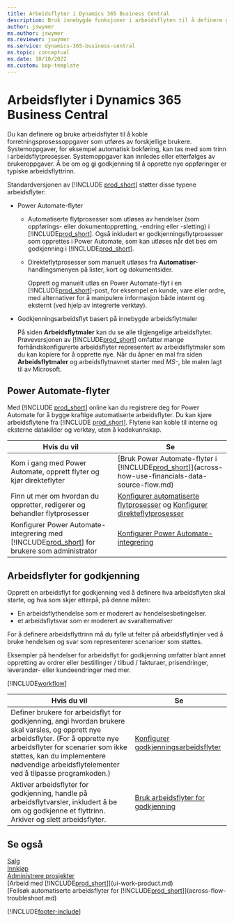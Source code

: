 ```yaml
---
title: Arbeidsflyter i Dynamics 365 Business Central
description: Bruk innebygde funksjoner i arbeidsflyten til å definere godkjenningsarbeidsflyter til å supplere automatiserte arbeidsflyter basert på Power Automate. Du kan konfigurere trinn for å tildele oppgaver til forskjellige personer som en del av de ulike forretningsprosessoppgavene.
author: jswymer
ms.author: jswymer
ms.reviewer: jswymer
ms.service: dynamics-365-business-central
ms.topic: conceptual
ms.date: 10/10/2022
ms.custom: bap-template
---
```

# <a name="workflows-in-dynamics-365-business-central"></a>Arbeidsflyter i Dynamics 365 Business Central

Du kan definere og bruke arbeidsflyter til å koble forretningsprosessoppgaver som utføres av forskjellige brukere. Systemoppgaver, for eksempel automatisk bokføring, kan tas med som trinn i arbeidsflytprosesser. Systemoppgaver kan innledes eller etterfølges av brukeroppgaver. Å be om og gi godkjenning til å opprette nye oppføringer er typiske arbeidsflyttrinn.

Standardversjonen av [!INCLUDE [prod_short](includes/prod_short.md)] støtter disse typene arbeidsflyter:
  
* Power Automate-flyter

  * Automatiserte flytprosesser som utløses av hendelser (som oppførings- eller dokumentoppretting, -endring eller -sletting) i [!INCLUDE[prod_short](includes/prod_short.md)]. Også inkludert er godkjenningsflytprosesser som opprettes i Power Automate, som kan utløses når det bes om godkjenning i [!INCLUDE[prod_short](includes/prod_short.md)].
  * Direkteflytprosesser som manuelt utløses fra **Automatiser**-handlingsmenyen på lister, kort og dokumentsider.

    Opprett og manuelt utløs en Power Automate-flyt i en [!INCLUDE[prod_short](includes/prod_short.md)]-post, for eksempel en kunde, vare eller ordre, med alternativer for å manipulere informasjon både internt og eksternt (ved hjelp av integrerte verktøy).

* Godkjenningsarbeidsflyt basert på innebygde arbeidsflytmaler

  På siden **Arbeidsflytmaler** kan du se alle tilgjengelige arbeidsflyter. Prøveversjonen av [!INCLUDE[prod_short](includes/prod_short.md)] omfatter mange forhåndskonfigurerte arbeidsflyter representert av arbeidsflytmaler som du kan kopiere for å opprette nye. Når du åpner en mal fra siden **Arbeidsflytmaler** og arbeidsflytnavnet starter med *MS-*, ble malen lagt til av Microsoft.

## <a name="power-automate-flows"></a>Power Automate-flyter

Med [!INCLUDE [prod_short](includes/prod_short.md)] online kan du registrere deg for Power Automate for å bygge kraftige automatiserte arbeidsflyter. Du kan kjøre arbeidsflytene fra [!INCLUDE [prod_short](includes/prod_short.md)]. Flytene kan koble til interne og eksterne datakilder og verktøy, uten å kodekunnskap.

|**Hvis du vil** |**Se**|
|-------|-------|
|Kom i gang med Power Automate, opprett flyter og kjør direkteflyter|[Bruk Power Automate-flyter i [!INCLUDE[prod_short](includes/prod_short.md)]](across-how-use-financials-data-source-flow.md)|
|Finn ut mer om hvordan du oppretter, redigerer og behandler flytprosesser|[Konfigurer automatiserte flytprosesser](/dynamics365/business-central/dev-itpro/powerplatform/automate-workflows) og [Konfigurer direkteflytprosesser](/dynamics365/business-central/dev-itpro/powerplatform/instant-flows)|
|Konfigurer Power Automate-integrering med [!INCLUDE[prod_short](includes/prod_short.md)] for brukere som administrator|[Konfigurer Power Automate-integrering](/dynamics365/business-central/dev-itpro/powerplatform/power-automate-setup)|

## <a name="approval-workflows"></a>Arbeidsflyter for godkjenning

Opprett en arbeidsflyt for godkjenning ved å definere hva arbeidsflyten skal starte, og hva som skjer etterpå, på denne måten:

* En arbeidsflythendelse som er moderert av hendelsesbetingelser.
* et arbeidsflytsvar som er moderert av svaralternativer

For å definere arbeidsflyttrinn må du fylle ut felter på arbeidsflytlinjer ved å bruke hendelsen og svar som representerer scenarioer som støttes.

Eksempler på hendelser for arbeidsflyt for godkjenning omfatter blant annet oppretting av ordrer eller bestillinger / tilbud / fakturaer, prisendringer, leverandør- eller kundeendringer med mer.

[!INCLUDE[workflow](includes/workflow.md)]

| **Hvis du vil** | **Se** |
|--|--|
| Definer brukere for arbeidsflyt for godkjenning, angi hvordan brukere skal varsles, og opprett nye arbeidsflyter. (For å opprette nye arbeidsflyter for scenarier som ikke støttes, kan du implementere nødvendige arbeidsflytelementer ved å tilpasse programkoden.) | [Konfigurer godkjenningsarbeidsflyter](across-set-up-workflows.md) |
| Aktiver arbeidsflyter for godkjenning, handle på arbeidsflytvarsler, inkludert å be om og godkjenne et flyttrinn. Arkiver og slett arbeidsflyter. | [Bruk arbeidsflyter for godkjenning](across-use-workflows.md) |

<!--
| Integrate company data with Power Automate workflows, using both internal and external sources and events to create and automate tasks or workflows. | [Use Power Automate Flows in [!INCLUDE[prod_short](includes/prod_short.md)]](across-how-use-financials-data-source-flow.md) |-->

## <a name="see-also"></a>Se også

[Salg](sales-manage-sales.md)  
[Innkjøp](purchasing-manage-purchasing.md)  
[Administrere prosjekter](projects-manage-projects.md)  
[Arbeid med [!INCLUDE[prod_short](includes/prod_short.md)]](ui-work-product.md)  
[Feilsøk automatiserte arbeidsflyter for [!INCLUDE[prod_short](includes/prod_short.md)]](across-flow-troubleshoot.md)  


[!INCLUDE[footer-include](includes/footer-banner.md)]
